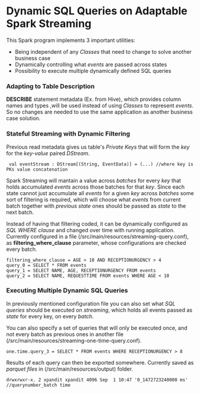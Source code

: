 # Dynamic SQL Queries on Adaptable Spark Streaming
This Spark program implements 3 important utilities: 
* Being independent of any *Classes* that need to change to solve another business case
* Dynamically controlling what *events* are passed across states
* Possibility to execute multiple dynamically defined SQL queries

### Adapting to Table Description

**DESCRIBE** statement metadata (Ex. from Hive), which provides column names and types ,will be used instead of using *Classes* to represent *events*. So no changes are needed to use the same application as another business case solution.

### Stateful Streaming with Dynamic Filtering

Previous read metadata gives us table's *Private Keys* that will form the *key* for the *key-value* paired *DStream*. 
```
 val eventStream : DStream[(String, EventData)] = (...) //where key is PKs value concatenation
```

Spark Streaming will mantain a value across *batches* for every *key* that holds accumulated *events* across those batches for that *key*. Since each state cannot just accumulate all *events* for a given *key* across *batches* some sort of filtering is required, which will choose what *events* from current batch together with *previous state* ones should be passed as *state* to the next batch.

Instead of having that filtering coded, it can be dynamically configured as *SQL WHERE clause* and changed over time with running application. Currently configured in a file (/src/main/resources/streaming-query.conf), as **filtering_where_clause** parameter, whose configurations are checked every batch.

```
filtering_where_clause = AGE > 10 AND RECEPTIONURGENCY > 4
query_0 = SELECT * FROM events
query_1 = SELECT NAME, AGE, RECEPTIONURGENCY FROM events
query_2 = SELECT NAME, REQUESTTIME FROM events WHERE AGE < 10
```

### Executing Multiple Dynamic SQL Queries

In previously mentioned configuration file you can also set what *SQL queries* should be executed on *streaming*, which holds all events passed as *state* for every key, on every *batch*.

You can also specify a set of queries that will only be executed once, and not every batch as previous ones in another file (/src/main/resources/streaming-one-time-query.conf).

```
one.time.query_3 = SELECT * FROM events WHERE RECEPTIONURGENCY > 8
```

Results of each query can then be exported somewhere. 
Currently saved as *parquet files* in (/src/main/resources/output) folder.

```
drwxrwxr-x. 2 xpandit xpandit 4096 Sep  1 10:47 '0_1472723240000 ms'    //querynumber_batch time 
```
